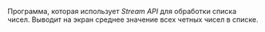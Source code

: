 Программа, которая использует *Stream API* для обработки списка чисел. Выводит на экран среднее значение всех четных чисел в списке.
